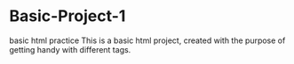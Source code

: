 # Basic-Project-1
basic html practice
This is a basic html project, created with the purpose of getting handy with different tags.
